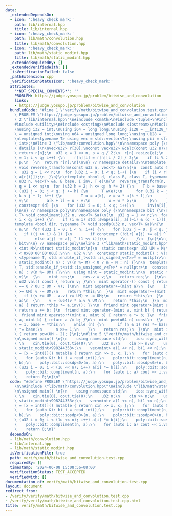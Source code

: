 ```yaml
---
data:
  _extendedDependsOn:
  - icon: ':heavy_check_mark:'
    path: lib/internal.hpp
    title: lib/internal.hpp
  - icon: ':heavy_check_mark:'
    path: lib/math/convolution.hpp
    title: lib/math/convolution.hpp
  - icon: ':heavy_check_mark:'
    path: lib/math/static_modint.hpp
    title: lib/math/static_modint.hpp
  _extendedRequiredBy: []
  _extendedVerifiedWith: []
  _isVerificationFailed: false
  _pathExtension: cpp
  _verificationStatusIcon: ':heavy_check_mark:'
  attributes:
    '*NOT_SPECIAL_COMMENTS*': ''
    PROBLEM: https://judge.yosupo.jp/problem/bitwise_and_convolution
    links:
    - https://judge.yosupo.jp/problem/bitwise_and_convolution
  bundledCode: "#line 1 \"verify/math/bitwise_and_convolution.test.cpp\"\n#define\
    \ PROBLEM \"https://judge.yosupo.jp/problem/bitwise_and_convolution\"\n\n#line\
    \ 2 \"lib/internal.hpp\"\n#include <cmath>\n#include <tuple>\n#include <vector>\n\
    #include <utility>\n#include <cstring>\n#include <iostream>\n#include <algorithm>\n\
    \nusing i32 = int;\nusing i64 = long long;\nusing i128 = __int128_t;\nusing u32\
    \ = unsigned int;\nusing u64 = unsigned long long;\nusing u128 = __uint128_t;\n\
    \ntemplate<typename T> using vec = std::vector<T>;\nusing pii = std::pair<int,\
    \ int>;\n#line 3 \"lib/math/convolution.hpp\"\n\nnamespace poly {\n\nnamespace\
    \ details {\n\nvec<u32> r[30];\nconst vec<u32> &calc(const u32 n)\n{\n  if (r[n].size())\
    \ return r[n];\n  u32 q = 1 << n, p = q / 2;\n  r[n].resize(q);\n  for (u32 i\
    \ = 1; i < q; i++) {\n    r[n][i] = r[n][i / 2] / 2;\n    if (i % 2) r[n][i] +=\
    \ p;\n  }\n  return r[n];\n}\n\n} // namespace details\n\ntemplate <typename T>\
    \ void reverse_transform(const u32 n, vec<T> &a)\n{\n  const auto &r = details::calc(n);\n\
    \  u32 q = 1 << n;\n  for (u32 i = 0; i < q; i++) {\n    if (i < r[i]) std::swap(a[i],\
    \ a[r[i]]);\n  }\n}\n\ntemplate <bool d, class B, class I, typename T>\nvoid fourier_transform(const\
    \ u32 n, vec<T> &a, B base, I inv, T e)\n{\n  reverse_transform(n, a);\n  u32\
    \ q = 1 << n;\n  for (u32 h = 2; h <= q; h *= 2) {\n    T b = base(h);\n    for\
    \ (u32 j = 0; j < q; j += h) {\n      T w(e);\n      for (u32 k = j, l = h / 2;\
    \ k < j + l; k++) {\n        T u = a[k], v = w * a[k + l];\n        a[k] = u +\
    \ v;\n        a[k + l] = u - v;\n        w = w * b;\n      }\n    }\n  }\n  if\
    \ constexpr (d) {\n    for (u32 i = 0; i < q; i++)\n      inv(a[i], q);\n  }\n\
    }\n\n} // namespace poly\n\nnamespace poly {\n\nnamespace bit {\n\ntemplate <typename\
    \ T> void compliment(u32 n, vec<T> &a)\n{\n  u32 q = 1 << n;\n  for (u32 i = 0;\
    \ i < q; i++) {\n    if (i & 1) std::swap(a[i], a[(~i) & (q - 1)]);\n  }\n}\n\n\
    template <bool dir, typename T> void sosdp(u32 n, vec<T> &a)\n{\n  u32 q = 1 <<\
    \ n;\n  for (u32 i = 0; i < n; i++) {\n    for (u32 j = 0; j < q; j++) {\n   \
    \   if ((j >> i) & 1) {\n        if constexpr (!dir) a[j] += a[j ^ (1 << i)];\n\
    \        else a[j] -= a[j ^ (1 << i)];\n      }\n    }\n  }\n}\n\n} // namespace\
    \ bit\n\n} // namespace poly\n#line 3 \"lib/math/static_modint.hpp\"\n\ntemplate\
    \ <int M>\nstruct static_modint\n{\n  static constexpr u32 UM = M;\n  static_assert(UM\
    \ < 0x80'00'00'00u);\n\n  u32 v;\n  constexpr static_modint() : v(0) {}\n\n  template\
    \ <typename T, std::enable_if_t<std::is_signed_v<T>>* = nullptr>\n  constexpr\
    \ static_modint(T n) : v((n %= M) < 0 ? n + M : n) {}\n\n  template <typename\
    \ T, std::enable_if_t<std::is_unsigned_v<T>>* = nullptr>\n  constexpr static_modint(T\
    \ n) : v(n %= UM) {}\n\n  using mint = static_modint;\n\n  static mint raw(u32\
    \ v)\n  {\n    mint res;\n    res.v = v;\n    return res;\n  }\n\n  constexpr\
    \ u32 val() const { return v; }\n\n  mint operator-() const { return mint::raw(v\
    \ == 0 ? 0u : UM - v); }\n\n  mint &operator+=(mint a)\n  {\n    if ((v += a.v)\
    \ >= UM) v -= UM;\n    return *this;\n  }\n  mint &operator-=(mint a)\n  {\n \
    \   if ((v += UM - a.v) >= UM) v -= UM;\n    return *this;\n  }\n  mint &operator*=(mint\
    \ a)\n  {\n    v = (u64)v * a.v % UM;\n    return *this;\n  }\n  mint &operator/=(mint\
    \ a) { return *this *= a.inv(); }\n\n  friend mint operator+(mint a, mint b) {\
    \ return a += b; }\n  friend mint operator-(mint a, mint b) { return a -= b; }\n\
    \  friend mint operator*(mint a, mint b) { return a *= b; }\n  friend mint operator/(mint\
    \ a, mint b) { return a /= b; }\n\n  mint pow(u64 n) const\n  {\n    mint res\
    \ = 1, base = *this;\n    while (n) {\n      if (n & 1) res *= base;\n      base\
    \ *= base;\n      n >>= 1;\n    }\n    return res;\n  }\n\n  mint inv() const\
    \ { return pow(UM - 2); }\n};\n#line 5 \"verify/math/bitwise_and_convolution.test.cpp\"\
    \n\nsigned main() \n{\n    using namespace std;\n    ios::sync_with_stdio(false);\
    \ \n    cin.tie(0), cout.tie(0);\n    u32 n;\n    cin >> n;\n    using mint =\
    \ static_modint<998244353>;\n    vec<mint> a(1 << n), b(1 << n);\n    auto read_int\
    \ = [x = int()]() mutable { return cin >> x, x; };\n    for (auto &i: a) i = read_int();\n\
    \    for (auto &i: b) i = read_int();\n    poly::bit::compliment(n, a);\n    poly::bit::compliment(n,\
    \ b);\n    poly::bit::sosdp<0>(n, a);\n    poly::bit::sosdp<0>(n, b);\n    for\
    \ (u32 i = 0; i < (1u << n); i++) a[i] *= b[i];\n    poly::bit::sosdp<1>(n, a);\n\
    \    poly::bit::compliment(n, a);\n    for (auto i: a) cout << i.val() << ' ';\n\
    \    return 0;\n}\n"
  code: "#define PROBLEM \"https://judge.yosupo.jp/problem/bitwise_and_convolution\"\
    \n\n#include \"lib/math/convolution.hpp\"\n#include \"lib/math/static_modint.hpp\"\
    \n\nsigned main() \n{\n    using namespace std;\n    ios::sync_with_stdio(false);\
    \ \n    cin.tie(0), cout.tie(0);\n    u32 n;\n    cin >> n;\n    using mint =\
    \ static_modint<998244353>;\n    vec<mint> a(1 << n), b(1 << n);\n    auto read_int\
    \ = [x = int()]() mutable { return cin >> x, x; };\n    for (auto &i: a) i = read_int();\n\
    \    for (auto &i: b) i = read_int();\n    poly::bit::compliment(n, a);\n    poly::bit::compliment(n,\
    \ b);\n    poly::bit::sosdp<0>(n, a);\n    poly::bit::sosdp<0>(n, b);\n    for\
    \ (u32 i = 0; i < (1u << n); i++) a[i] *= b[i];\n    poly::bit::sosdp<1>(n, a);\n\
    \    poly::bit::compliment(n, a);\n    for (auto i: a) cout << i.val() << ' ';\n\
    \    return 0;\n}"
  dependsOn:
  - lib/math/convolution.hpp
  - lib/internal.hpp
  - lib/math/static_modint.hpp
  isVerificationFile: true
  path: verify/math/bitwise_and_convolution.test.cpp
  requiredBy: []
  timestamp: '2024-06-08 15:08:56+08:00'
  verificationStatus: TEST_ACCEPTED
  verifiedWith: []
documentation_of: verify/math/bitwise_and_convolution.test.cpp
layout: document
redirect_from:
- /verify/verify/math/bitwise_and_convolution.test.cpp
- /verify/verify/math/bitwise_and_convolution.test.cpp.html
title: verify/math/bitwise_and_convolution.test.cpp
---
```

